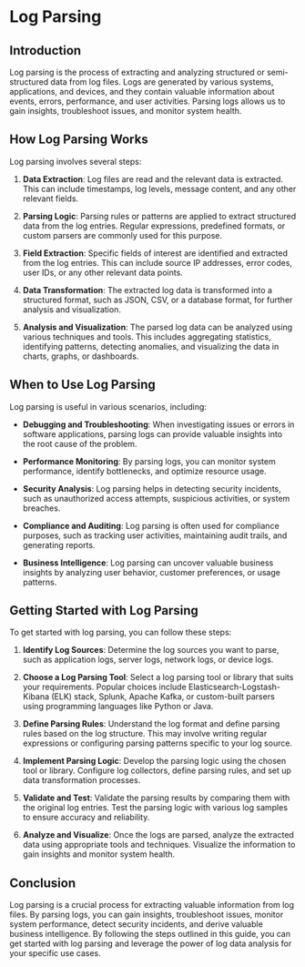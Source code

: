 # Log Parsing

## Introduction

Log parsing is the process of extracting and analyzing structured or semi-structured data from log files. Logs are generated by various systems, applications, and devices, and they contain valuable information about events, errors, performance, and user activities. Parsing logs allows us to gain insights, troubleshoot issues, and monitor system health.

## How Log Parsing Works

Log parsing involves several steps:

1. **Data Extraction**: Log files are read and the relevant data is extracted. This can include timestamps, log levels, message content, and any other relevant fields.

2. **Parsing Logic**: Parsing rules or patterns are applied to extract structured data from the log entries. Regular expressions, predefined formats, or custom parsers are commonly used for this purpose.

3. **Field Extraction**: Specific fields of interest are identified and extracted from the log entries. This can include source IP addresses, error codes, user IDs, or any other relevant data points.

4. **Data Transformation**: The extracted log data is transformed into a structured format, such as JSON, CSV, or a database format, for further analysis and visualization.

5. **Analysis and Visualization**: The parsed log data can be analyzed using various techniques and tools. This includes aggregating statistics, identifying patterns, detecting anomalies, and visualizing the data in charts, graphs, or dashboards.

## When to Use Log Parsing

Log parsing is useful in various scenarios, including:

- **Debugging and Troubleshooting**: When investigating issues or errors in software applications, parsing logs can provide valuable insights into the root cause of the problem.

- **Performance Monitoring**: By parsing logs, you can monitor system performance, identify bottlenecks, and optimize resource usage.

- **Security Analysis**: Log parsing helps in detecting security incidents, such as unauthorized access attempts, suspicious activities, or system breaches.

- **Compliance and Auditing**: Log parsing is often used for compliance purposes, such as tracking user activities, maintaining audit trails, and generating reports.

- **Business Intelligence**: Log parsing can uncover valuable business insights by analyzing user behavior, customer preferences, or usage patterns.

## Getting Started with Log Parsing

To get started with log parsing, you can follow these steps:

1. **Identify Log Sources**: Determine the log sources you want to parse, such as application logs, server logs, network logs, or device logs.

2. **Choose a Log Parsing Tool**: Select a log parsing tool or library that suits your requirements. Popular choices include Elasticsearch-Logstash-Kibana (ELK) stack, Splunk, Apache Kafka, or custom-built parsers using programming languages like Python or Java.

3. **Define Parsing Rules**: Understand the log format and define parsing rules based on the log structure. This may involve writing regular expressions or configuring parsing patterns specific to your log source.

4. **Implement Parsing Logic**: Develop the parsing logic using the chosen tool or library. Configure log collectors, define parsing rules, and set up data transformation processes.

5. **Validate and Test**: Validate the parsing results by comparing them with the original log entries. Test the parsing logic with various log samples to ensure accuracy and reliability.

6. **Analyze and Visualize**: Once the logs are parsed, analyze the extracted data using appropriate tools and techniques. Visualize the information to gain insights and monitor system health.

## Conclusion

Log parsing is a crucial process for extracting valuable information from log files. By parsing logs, you can gain insights, troubleshoot issues, monitor system performance, detect security incidents, and derive valuable business intelligence. By following the steps outlined in this guide, you can get started with log parsing and leverage the power of log data analysis for your specific use cases.